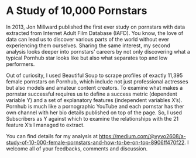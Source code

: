 # A Study of 10,000 Pornstars 
In 2013, Jon Millward published the first ever study on pornstars with data extracted from Internet Adult Film Database (IAFD). You know, the love of data can lead us to discover various parts of the world without ever experiencing them ourselves. Sharing the same interest, my second analysis looks deeper into pornstars’ careers by not only discovering what a typical Pornhub star looks like but also what separates top and low performers.  

Out of curiosity, I used Beautiful Soup to scrape profiles of exactly 11,395 female pornstars on Pornhub, which include not just professional actresses but also models and amateur content creators. To examine what makes a pornstar successful requires us to define a success metric (dependent variable Y) and a set of explanatory features (independent variables X’s). Pornhub is much like a pornographic YouTube and each pornstar has ther own channel with her bio details published on top of the page. So, I used Subscribers as Y against which to examine the relationships with the 21 feature X’s I managed to extract.   

You can find details for my analysis at https://medium.com/@vyvo2608/a-study-of-10-000-female-pornstars-and-how-to-be-on-top-8906ff470f22.
I welcome all of your feedbacks, comments and discussion. 
